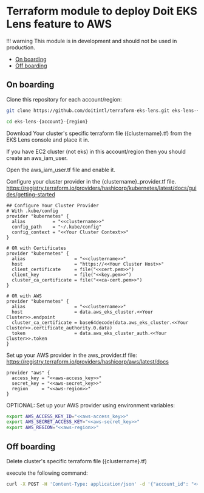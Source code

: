# Terraform module to deploy Doit EKS Lens feature to AWS

!!! warning
    This module is in development and should not be used in production.
* [On boarding](#On-boarding)
* [Off boarding](#Off-boarding)

## On boarding

Clone this repository for each account/region:
```bash
git clone https://github.com/doitintl/terraform-eks-lens.git eks-lens-{account}-{region}

cd eks-lens-{account}-{region}
```
Download Your cluster's specific terraform file ({clustername}.tf) from the EKS Lens console and place it in.

If you have EC2 cluster (not eks) in this account/region then you should create an aws_iam_user.

Open the aws_iam_user.tf file and enable it.

Configure your cluster provider in the {clustername}_provider.tf file.
https://registry.terraform.io/providers/hashicorp/kubernetes/latest/docs/guides/getting-started
```hcl
## Configure Your Cluster Provider
# With .kube/config
provider "kubernetes" {
  alias          = "<<clustername>>"
  config_path    = "~/.kube/config"
  config_context = "<<Your Cluster Context>>"
}

# OR with Certificates
provider "kubernetes" {
  alias                  = "<<clustername>>"
  host                   = "https://<<Your Cluster Host>>"
  client_certificate     = file("<<cert.pem>>")
  client_key             = file("<<key.pem>>")
  cluster_ca_certificate = file("<<ca-cert.pem>>")
}

# OR with AWS 
provider "kubernetes" {
  alias                  = "<<clustername>>"
  host                   = data.aws_eks_cluster.<<Your Cluster>>.endpoint
  cluster_ca_certificate = base64decode(data.aws_eks_cluster.<<Your Cluster>>.certificate_authority.0.data)
  token                  = data.aws_eks_cluster_auth.<<Your Cluster>>.token
}

```

Set up your AWS provider in the aws_provider.tf file:
https://registry.terraform.io/providers/hashicorp/aws/latest/docs
```hcl
provider "aws" {
  access_key = "<<aws-access_key>>"
  secret_key = "<<aws-secret_key>>"
  region     = "<<aws-region>>"
}
```
OPTIONAL: Set up your AWS provider using environment variables:
```bash
export AWS_ACCESS_KEY_ID="<<aws-access_key>>"
export AWS_SECRET_ACCESS_KEY="<<aws-secret_key>>"
export AWS_REGION="<<aws-region>>"
```

## Off boarding

Delete cluster's specific terraform file ({clustername}.tf)

execute the following command:
```bash
curl -X POST -H 'Content-Type: application/json' -d '{"account_id": "<<AccountID>>","region": "<<Region>>","cluster_name": "<<ClusterName>>", "deployment_id": "<DeploymentID> }' https://scheduled-tasks-dot-me-doit-intl-com.uc.r.appspot.com/webhooks/v1/eks-metrics/terraform-destroy
```